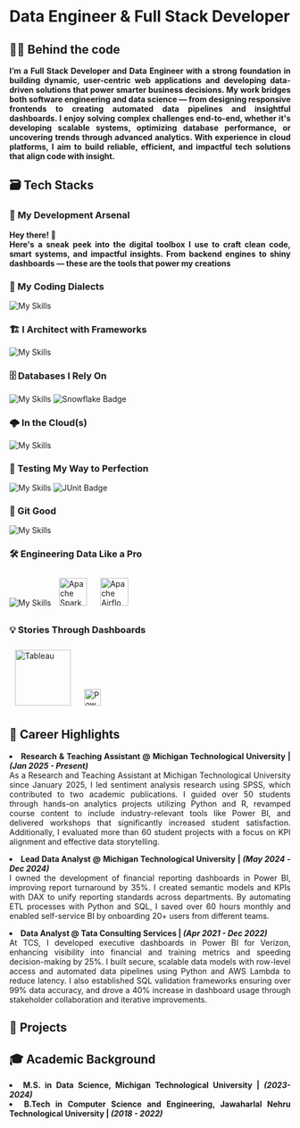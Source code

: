 # <b> Data Engineer & Full Stack Developer </b>
## <b> 🧑‍💻 Behind the code </b>
<div align ="justify">
<b> I’m a Full Stack Developer and Data Engineer with a strong foundation in building dynamic, user-centric web applications and developing data-driven solutions that power smarter business decisions. My work bridges both software engineering and data science — from designing responsive frontends to creating automated data pipelines and insightful dashboards. I enjoy solving complex challenges end-to-end, whether it's developing scalable systems, optimizing database performance, or uncovering trends through advanced analytics. With experience in cloud platforms, I aim to build reliable, efficient, and impactful tech solutions that align code with insight.</b>
<br> 

## <b> 🗃️ Tech Stacks </b>
### 🧠 <b> My Development Arsenal </b>

<b> Hey there! 👋  
Here's a sneak peek into the digital toolbox I use to craft clean code, smart systems, and impactful insights. From backend engines to shiny dashboards — these are the tools that power my creations </b> <br>

### <b> 🧰 My Coding Dialects  </b> <br>
<img src="https://skillicons.dev/icons?i=java,py,js,r" alt="My Skills" /> <br>

### <b>🏗️ I Architect with Frameworks </b> <br>
<img src="https://skillicons.dev/icons?i=spring,django,angular,express,react" alt="My Skills" /><br>

###  <b> 🗄️ Databases I Rely On </b> <br>
<img src="https://skillicons.dev/icons?i=mysql,postgres,mongo" alt="My Skills" /> <img src="https://img.shields.io/badge/Snowflake-29B5E8?style=for-the-badge&logo=snowflake&logoColor=white" alt="Snowflake Badge"/><br>

###  <b> 🌩️ In the Cloud(s) </b><br>
<img src="https://skillicons.dev/icons?i=aws,gcp,azure" alt="My Skills" /><br>

### <b> 🧪 Testing My Way to Perfection </b> <br>
<img src="https://skillicons.dev/icons?i=postman" alt="My Skills" /> <img src="https://img.shields.io/badge/JUnit-25A162?style=for-the-badge&logo=JUnit5&logoColor=white" alt="JUnit Badge"/><br>

### <b> 🧩 Git Good </b> <br>
<img src="https://skillicons.dev/icons?i=git,github" alt="My Skills" />

### <b> 🛠️ Engineering Data Like a Pro </b> <br>
<img src="https://skillicons.dev/icons?i=kafka" alt="My Skills" /> <img src="https://upload.wikimedia.org/wikipedia/commons/f/f3/Apache_Spark_logo.svg" alt="Apache Spark" width="50" style="margin: 10px;" title="Apache Spark"> <img src="https://upload.wikimedia.org/wikipedia/commons/d/de/AirflowLogo.png" alt="Apache Airflow" width="50" style="margin: 10px;" title="Apache Airflow">

### <b> 💡 Stories Through Dashboards </b> <br>

<img src="https://upload.wikimedia.org/wikipedia/commons/4/4b/Tableau_Logo.png" alt="Tableau" width="100" style="margin: 10px;" title="Tableau"> <img src="https://upload.wikimedia.org/wikipedia/commons/c/cf/New_Power_BI_Logo.svg" alt="Power BI" width="30" style="margin: 10px;" title="Power BI"> <br>

## <b> 🌟 Career Highlights </b> <br>
<b> <li> Research & Teaching Assistant @ Michigan Technological University | *(Jan 2025 - Present)* </b> <br>
As a Research and Teaching Assistant at Michigan Technological University since January 2025, I led sentiment analysis research using SPSS, which contributed to two academic publications. I guided over 50 students through hands-on analytics projects utilizing Python and R, revamped course content to include industry-relevant tools like Power BI, and delivered workshops that significantly increased student satisfaction. Additionally, I evaluated more than 60 student projects with a focus on KPI alignment and effective data storytelling.

<b> <li> Lead Data Analyst @ Michigan Technological University | *(May 2024 - Dec 2024)* </b> <br>
I owned the development of financial reporting dashboards in Power BI, improving report turnaround by 35%. I created semantic models and KPIs with DAX to unify reporting standards across departments. By automating ETL processes with Python and SQL, I saved over 60 hours monthly and enabled self-service BI by onboarding 20+ users from different teams.

<b> <li> Data Analyst @ Tata Consulting Services | *(Apr 2021 - Dec 2022)* </b> <br>
At TCS, I developed executive dashboards in Power BI for Verizon, enhancing visibility into financial and training metrics and speeding decision-making by 25%. I built secure, scalable data models with row-level access and automated data pipelines using Python and AWS Lambda to reduce latency. I also established SQL validation frameworks ensuring over 99% data accuracy, and drove a 40% increase in dashboard usage through stakeholder collaboration and iterative improvements.

## <b> 🚀 Projects </b> <br>


## <b> 🎓 Academic Background </b> <br>
<b> <li>  M.S. in Data Science, Michigan Technological University | *(2023-2024)* </b> <br>
<b> <li>  B.Tech in Computer Science and Engineering, Jawaharlal Nehru Technological University | *(2018 - 2022)* <b> </br>


</div>







